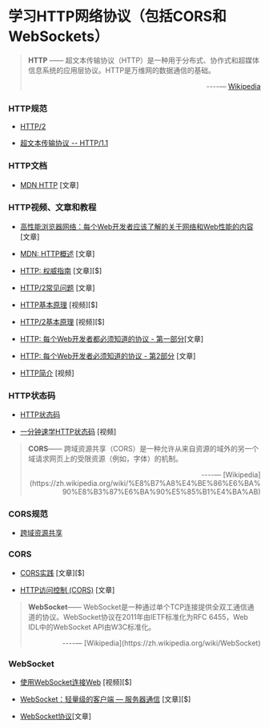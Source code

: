# 学习HTTP网络协议（包括CORS和WebSockets）

> **HTTP** —— 超文本传输协议（HTTP）是一种用于分布式、协作式和超媒体信息系统的应用层协议。HTTP是万维网的数据通信的基础。<p align="right"> ----— [Wikipedia](https://zh.wikipedia.org/wiki/%E8%B6%85%E6%96%87%E6%9C%AC%E4%BC%A0%E8%BE%93%E5%8D%8F%E8%AE%AE)  </p>



### HTTP规范

* [HTTP/2](https://http2.github.io/)

* [超文本传输协议 -- HTTP/1.1](https://tools.ietf.org/html/rfc2616)

### HTTP文档

* [MDN HTTP](https://developer.mozilla.org/en-US/docs/Web/HTTP) [文章]

### HTTP视频、文章和教程

* [高性能浏览器网络：每个Web开发者应该了解的关于网络和Web性能的内容](http://chimera.labs.oreilly.com/books/1230000000545/index.html)[文章]

* [MDN: HTTP概述](https://developer.mozilla.org/en-US/docs/Web/HTTP/Overview) [文章]

* [HTTP: 权威指南](https://www.amazon.com/HTTP-Definitive-Guide-Guides/dp/1565925092/ref=cm_cr_arp_d_product_top?&_encoding=UTF8&tag=frontend-handbook-20&linkCode=ur2&linkId=11b990b79d33ddbef63712765715a9c1&camp=1789&creative=9325) [文章][$]

* [HTTP/2常见问题](https://http2.github.io/faq/#what-are-the-key-differences-to-http1x)  [文章]

* [HTTP基本原理](http://www.pluralsight.com/courses/xhttp-fund)  [视频][$]

* [HTTP/2基本原理](https://app.pluralsight.com/library/courses/http2-fundamentals/table-of-contents) [视频][$]

* [HTTP: 每个Web开发者都必须知道的协议 - 第一部分](http://code.tutsplus.com/tutorials/http-the-protocol-every-web-developer-must-know-part-1--net-31177)[文章]

* [HTTP: 每个Web开发者必须知道的协议 - 第2部分](http://code.tutsplus.com/tutorials/http-the-protocol-every-web-developer-must-know-part-2--net-31155) [文章]

* [HTTP简介](http://code.tutsplus.com/series/http-succinctly--net-33683) [视频]

### HTTP状态码

* [HTTP状态码](https://httpstatuses.com/)

* [一分钟速学HTTP状态码](http://webdesign.tutsplus.com/tutorials/http-status-codes-in-60-seconds--cms-24317) [视频]

> **CORS**—— 跨域资源共享（CORS）是一种允许从来自资源的域外的另一个域请求网页上的受限资源（例如，字体）的机制。
> <p align="right"> ----— [Wikipedia](https://zh.wikipedia.org/wiki/%E8%B7%A8%E4%BE%86%E6%BA%90%E8%B3%87%E6%BA%90%E5%85%B1%E4%BA%AB)  </p>

### CORS规范

* [跨域资源共享](https://www.w3.org/TR/cors/)

### CORS

* [CORS实践](https://www.amazon.com/CORS-Action-Creating-consuming-cross-origin/dp/161729182X/?&_encoding=UTF8&tag=frontend-handbook-20&linkCode=ur2&linkId=47ebd885d688a4ed69f77a1bd8273f8a&camp=1789&creative=9325) [文章][$]

* [HTTP访问控制 (CORS)](https://developer.mozilla.org/en-US/docs/Web/HTTP/Access_control_CORS) [文章]

> **WebSocket**—— WebSocket是一种通过单个TCP连接提供全双工通信通道的协议。WebSocket协议在2011年由IETF标准化为RFC 6455，Web IDL中的WebSocket API由W3C标准化。
> <p align="right"> ----— [Wikipedia](https://zh.wikipedia.org/wiki/WebSocket)  </p>


### WebSocket

* [使用WebSocket连接Web](https://code.tutsplus.com/courses/connect-the-web-with-websockets) [视频][$]

* [WebSocket：轻量级的客户端 — 服务器通信](https://www.amazon.com/WebSocket-Client-Server-Communications-Andrew-Lombardi/dp/1449369278/?&_encoding=UTF8&tag=frontend-handbook-20&linkCode=ur2&linkId=dd39395cf3d2ab4fc7c820d7c19db39a&camp=1789&creative=9325) [文章][$]

* [WebSocket协议](https://tools.ietf.org/html/rfc6455)[文章]

